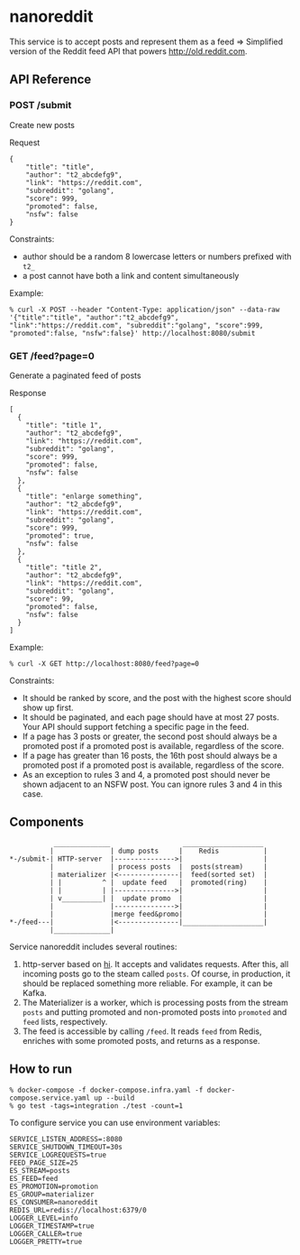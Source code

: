 # nanoreddit

This service is to accept posts and represent them as a feed => Simplified version of the Reddit feed API that powers http://old.reddit.com. 

## API Reference
### POST /submit
Create new posts

Request
```
{
	"title": "title",
	"author": "t2_abcdefg9",
	"link": "https://reddit.com",
	"subreddit": "golang",
	"score": 999,
	"promoted": false,
	"nsfw": false
}
```
Constraints:
* author should be a random 8 lowercase letters or numbers prefixed with `t2_`
* a post cannot have both a link and content simultaneously

Example:
```
% curl -X POST --header "Content-Type: application/json" --data-raw '{"title":"title", "author":"t2_abcdefg9", "link":"https://reddit.com", "subreddit":"golang", "score":999, "promoted":false, "nsfw":false}' http://localhost:8080/submit
```
### GET /feed?page=0
Generate a paginated feed of posts

Response
```
[
  {
    "title": "title 1",
    "author": "t2_abcdefg9",
    "link": "https://reddit.com",
    "subreddit": "golang",
    "score": 999,
    "promoted": false,
    "nsfw": false
  },
  {
    "title": "enlarge something",
    "author": "t2_abcdefg9",
    "link": "https://reddit.com",
    "subreddit": "golang",
    "score": 999,
    "promoted": true,
    "nsfw": false
  },
  {
    "title": "title 2",
    "author": "t2_abcdefg9",
    "link": "https://reddit.com",
    "subreddit": "golang",
    "score": 99,
    "promoted": false,
    "nsfw": false
  }
]
```

Example:
```
% curl -X GET http://localhost:8080/feed?page=0
```

Constraints:
* It should be ranked by score, and the post with the highest score should show up first.
* It should be paginated, and each page should have at most 27 posts. Your API should
support fetching a specific page in the feed.
* If a page has 3 posts or greater, the second post should always be a promoted post if a
promoted post is available, regardless of the score.
* If a page has greater than 16 posts, the 16th post should always be a promoted post if a
promoted post is available, regardless of the score.
* As an exception to rules 3 and 4, a promoted post should never be shown adjacent
to an NSFW post. You can ignore rules 3 and 4 in this case.

## Components
```
           ______________                  ____________________
          |              | dump posts     |    Redis           |
*-/submit-| HTTP-server  |--------------->|                    |
          |              | process posts  |  posts(stream)     |
          | materializer |<---------------|  feed(sorted set)  |
          | |          ^ |  update feed   |  promoted(ring)    |
          | |          | |--------------->|                    |
          | v__________| |  update promo  |                    |
          |              |--------------->|                    |
          |              |merge feed&promo|                    |
*-/feed---|              |<---------------|____________________|
          |______________|
```

Service nanoreddit includes several routines:
1. http-server based on [hi](https://github.com/go-chi/chi). It accepts and validates requests. After this, all incoming posts go to the steam called `posts`. Of course, in production, it should be replaced something more reliable. For example, it can be Kafka.
2. The Materializer is a worker, which is processing posts from the stream `posts` and putting promoted and non-promoted posts into `promoted` and `feed` lists, respectively.
3. The feed is accessible by calling `/feed`. It reads `feed` from Redis, enriches with some promoted posts, and returns as a response.

## How to run

```
% docker-compose -f docker-compose.infra.yaml -f docker-compose.service.yaml up --build
% go test -tags=integration ./test -count=1
```

To configure service you can use environment variables:
```
SERVICE_LISTEN_ADDRESS=:8080
SERVICE_SHUTDOWN_TIMEOUT=30s
SERVICE_LOGREQUESTS=true
FEED_PAGE_SIZE=25
ES_STREAM=posts
ES_FEED=feed
ES_PROMOTION=promotion
ES_GROUP=materializer
ES_CONSUMER=nanoreddit
REDIS_URL=redis://localhost:6379/0
LOGGER_LEVEL=info
LOGGER_TIMESTAMP=true
LOGGER_CALLER=true
LOGGER_PRETTY=true
```